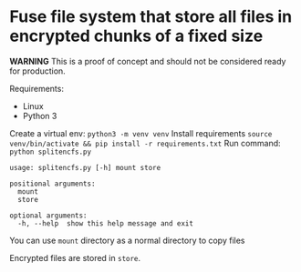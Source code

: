 # Fuse file system that store all files in encrypted chunks of a fixed size

**WARNING** This is a proof of concept and should not be considered ready for production.

Requirements:
 - Linux
 - Python 3

Create a virtual env: `python3 -m venv venv`
Install requirements `source venv/bin/activate && pip install -r requirements.txt`
Run command: `python splitencfs.py`

```
usage: splitencfs.py [-h] mount store

positional arguments:
  mount
  store

optional arguments:
  -h, --help  show this help message and exit
```

You can use `mount` directory as a normal directory to copy files

Encrypted files are stored in `store`.
